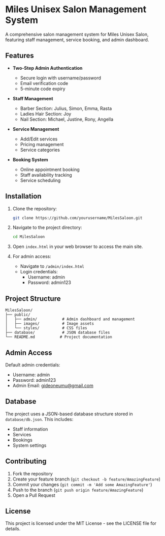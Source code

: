 # Miles Unisex Salon Management System

A comprehensive salon management system for Miles Unisex Salon, featuring staff management, service booking, and admin dashboard.

## Features

- **Two-Step Admin Authentication**
  - Secure login with username/password
  - Email verification code
  - 5-minute code expiry

- **Staff Management**
  - Barber Section: Julius, Simon, Emma, Rasta
  - Ladies Hair Section: Joy
  - Nail Section: Michael, Justine, Rony, Angella

- **Service Management**
  - Add/Edit services
  - Pricing management
  - Service categories

- **Booking System**
  - Online appointment booking
  - Staff availability tracking
  - Service scheduling

## Installation

1. Clone the repository:
   ```bash
   git clone https://github.com/yourusername/MilesSaloon.git
   ```

2. Navigate to the project directory:
   ```bash
   cd MilesSaloon
   ```

3. Open `index.html` in your web browser to access the main site.

4. For admin access:
   - Navigate to `/admin/index.html`
   - Login credentials:
     - Username: admin
     - Password: admin123

## Project Structure

```
MilesSaloon/
├── public/
│   ├── admin/           # Admin dashboard and management
│   ├── images/          # Image assets
│   └── styles/          # CSS files
├── database/            # JSON database files
└── README.md           # Project documentation
```

## Admin Access

Default admin credentials:
- Username: admin
- Password: admin123
- Admin Email: gideoneumu@gmail.com

## Database

The project uses a JSON-based database structure stored in `database/db.json`. This includes:
- Staff information
- Services
- Bookings
- System settings

## Contributing

1. Fork the repository
2. Create your feature branch (`git checkout -b feature/AmazingFeature`)
3. Commit your changes (`git commit -m 'Add some AmazingFeature'`)
4. Push to the branch (`git push origin feature/AmazingFeature`)
5. Open a Pull Request

## License

This project is licensed under the MIT License - see the LICENSE file for details. 
